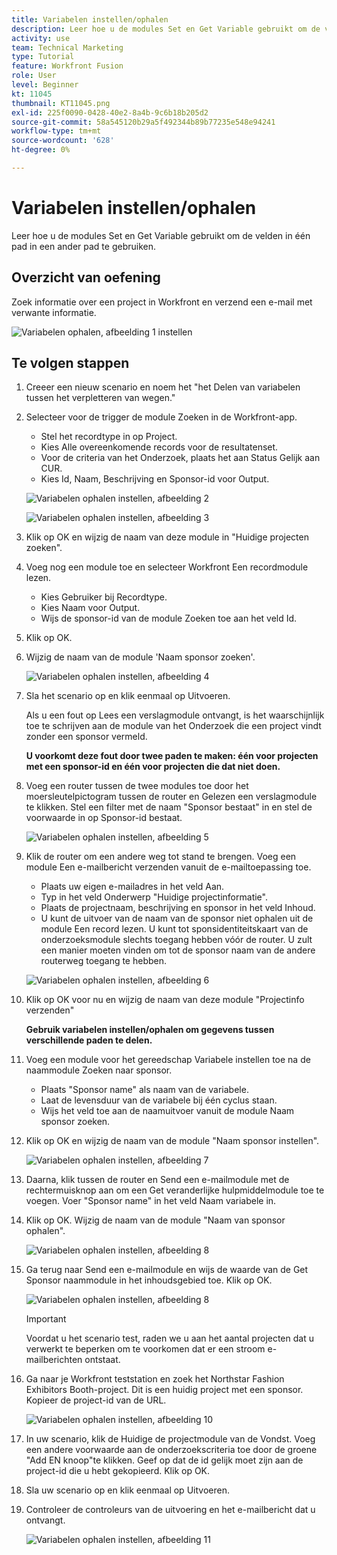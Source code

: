```yaml
---
title: Variabelen instellen/ophalen
description: Leer hoe u de modules Set en Get Variable gebruikt om de velden in één pad in een ander pad te gebruiken.
activity: use
team: Technical Marketing
type: Tutorial
feature: Workfront Fusion
role: User
level: Beginner
kt: 11045
thumbnail: KT11045.png
exl-id: 225f0090-0428-40e2-8a4b-9c6b18b205d2
source-git-commit: 58a545120b29a5f492344b89b77235e548e94241
workflow-type: tm+mt
source-wordcount: '628'
ht-degree: 0%

---
```


# Variabelen instellen/ophalen

Leer hoe u de modules Set en Get Variable gebruikt om de velden in één pad in een ander pad te gebruiken.

## Overzicht van oefening

Zoek informatie over een project in Workfront en verzend een e-mail met verwante informatie.

![Variabelen ophalen, afbeelding 1 instellen](../12-exercises/assets/set-get-variables-walkthrough-1.png)

## Te volgen stappen

1. Creeer een nieuw scenario en noem het &quot;het Delen van variabelen tussen het verpletteren van wegen.&quot;
1. Selecteer voor de trigger de module Zoeken in de Workfront-app.

   + Stel het recordtype in op Project.
   + Kies Alle overeenkomende records voor de resultatenset.
   + Voor de criteria van het Onderzoek, plaats het aan Status Gelijk aan CUR.
   + Kies Id, Naam, Beschrijving en Sponsor-id voor Output.

   ![Variabelen ophalen instellen, afbeelding 2](../12-exercises/assets/set-get-variables-walkthrough-2.png)

   ![Variabelen ophalen instellen, afbeelding 3](../12-exercises/assets/set-get-variables-walkthrough-3.png)

1. Klik op OK en wijzig de naam van deze module in &quot;Huidige projecten zoeken&quot;.
1. Voeg nog een module toe en selecteer Workfront Een recordmodule lezen.

   + Kies Gebruiker bij Recordtype.
   + Kies Naam voor Output.
   + Wijs de sponsor-id van de module Zoeken toe aan het veld Id.

1. Klik op OK.
1. Wijzig de naam van de module &#39;Naam sponsor zoeken&#39;.

   ![Variabelen ophalen instellen, afbeelding 4](../12-exercises/assets/set-get-variables-walkthrough-4.png)

1. Sla het scenario op en klik eenmaal op Uitvoeren.

   Als u een fout op Lees een verslagmodule ontvangt, is het waarschijnlijk toe te schrijven aan de module van het Onderzoek die een project vindt zonder een sponsor vermeld.

   **U voorkomt deze fout door twee paden te maken: één voor projecten met een sponsor-id en één voor projecten die dat niet doen.**

1. Voeg een router tussen de twee modules toe door het moersleutelpictogram tussen de router en Gelezen een verslagmodule te klikken. Stel een filter met de naam &quot;Sponsor bestaat&quot; in en stel de voorwaarde in op Sponsor-id bestaat.

   ![Variabelen ophalen instellen, afbeelding 5](../12-exercises/assets/set-get-variables-walkthrough-5.png)

1. Klik de router om een andere weg tot stand te brengen. Voeg een module Een e-mailbericht verzenden vanuit de e-mailtoepassing toe.

   + Plaats uw eigen e-mailadres in het veld Aan.
   + Typ in het veld Onderwerp &quot;Huidige projectinformatie&quot;.
   + Plaats de projectnaam, beschrijving en sponsor in het veld Inhoud.
   + U kunt de uitvoer van de naam van de sponsor niet ophalen uit de module Een record lezen. U kunt tot sponsidentiteitskaart van de onderzoeksmodule slechts toegang hebben vóór de router. U zult een manier moeten vinden om tot de sponsor naam van de andere routerweg toegang te hebben.

   ![Variabelen ophalen instellen, afbeelding 6](../12-exercises/assets/set-get-variables-walkthrough-6.png)

1. Klik op OK voor nu en wijzig de naam van deze module &quot;Projectinfo verzenden&quot;

   **Gebruik variabelen instellen/ophalen om gegevens tussen verschillende paden te delen.**

1. Voeg een module voor het gereedschap Variabele instellen toe na de naammodule Zoeken naar sponsor.

   + Plaats &quot;Sponsor name&quot; als naam van de variabele.
   + Laat de levensduur van de variabele bij één cyclus staan.
   + Wijs het veld toe aan de naamuitvoer vanuit de module Naam sponsor zoeken.

1. Klik op OK en wijzig de naam van de module &quot;Naam sponsor instellen&quot;.

   ![Variabelen ophalen instellen, afbeelding 7](../12-exercises/assets/set-get-variables-walkthrough-7.png)

1. Daarna, klik tussen de router en Send een e-mailmodule met de rechtermuisknop aan om een Get veranderlijke hulpmiddelmodule toe te voegen. Voer &quot;Sponsor name&quot; in het veld Naam variabele in.
1. Klik op OK. Wijzig de naam van de module &quot;Naam van sponsor ophalen&quot;.

   ![Variabelen ophalen instellen, afbeelding 8](../12-exercises/assets/set-get-variables-walkthrough-8.png)

1. Ga terug naar Send een e-mailmodule en wijs de waarde van de Get Sponsor naammodule in het inhoudsgebied toe. Klik op OK.

   ![Variabelen ophalen instellen, afbeelding 8](../12-exercises/assets/set-get-variables-walkthrough-8.png)

   >[!IMPORTANT]
   >
   >Voordat u het scenario test, raden we u aan het aantal projecten dat u verwerkt te beperken om te voorkomen dat er een stroom e-mailberichten ontstaat.

1. Ga naar je Workfront teststation en zoek het Northstar Fashion Exhibitors Booth-project. Dit is een huidig project met een sponsor. Kopieer de project-id van de URL.

   ![Variabelen ophalen instellen, afbeelding 10](../12-exercises/assets/set-get-variables-walkthrough-10.png)

1. In uw scenario, klik de Huidige de projectmodule van de Vondst. Voeg een andere voorwaarde aan de onderzoekscriteria toe door de groene &quot;Add EN knoop&quot;te klikken. Geef op dat de id gelijk moet zijn aan de project-id die u hebt gekopieerd. Klik op OK.
1. Sla uw scenario op en klik eenmaal op Uitvoeren.
1. Controleer de controleurs van de uitvoering en het e-mailbericht dat u ontvangt.

   ![Variabelen ophalen instellen, afbeelding 11](../12-exercises/assets/set-get-variables-walkthrough-11.png)

